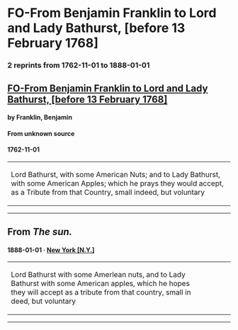 
# FO-From Benjamin Franklin to Lord and Lady Bathurst, [before 13 February 1768]

### 2 reprints from 1762-11-01 to 1888-01-01

## [FO-From Benjamin Franklin to Lord and Lady Bathurst, [before 13 February 1768]](https://founders.archives.gov/documents/Franklin/01-15-02-0023)

#### by Franklin, Benjamin

#### From unknown source

#### 1762-11-01

<table style="width: 100%;"><tr><td style="width: 50%">

 Lord Bathurst, with some American Nuts; and to Lady Bathurst, with some American Apples; which he prays they would accept, as a Tribute from that Country, small indeed, but voluntary
</td></tr></table>

---

## From _The sun._

#### 1888-01-01 &middot; [New York [N.Y.]](http://dbpedia.org/resource/New_York_City)

<table style="width: 100%;"><tr><td style="width: 50%">

  
Lord Bathurst with some Amerlean nuts, and to Lady  
Bathurst with some American apples, which he hopes  
they will accept as a tribute from that country, small in­  
deed, but voluntary
</td></tr></table>

---


